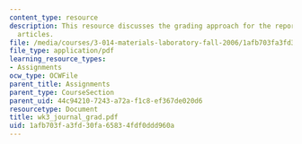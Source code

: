 ```yaml
---
content_type: resource
description: This resource discusses the grading approach for the reports of journal
  articles.
file: /media/courses/3-014-materials-laboratory-fall-2006/1afb703fa3fd30fa65834fdf0ddd960a_wk3_journal_grad.pdf
file_type: application/pdf
learning_resource_types:
- Assignments
ocw_type: OCWFile
parent_title: Assignments
parent_type: CourseSection
parent_uid: 44c94210-7243-a72a-f1c8-ef367de020d6
resourcetype: Document
title: wk3_journal_grad.pdf
uid: 1afb703f-a3fd-30fa-6583-4fdf0ddd960a
---
```

